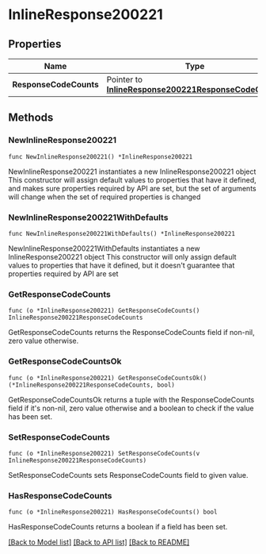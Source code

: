 # InlineResponse200221

## Properties

Name | Type | Description | Notes
------------ | ------------- | ------------- | -------------
**ResponseCodeCounts** | Pointer to [**InlineResponse200221ResponseCodeCounts**](InlineResponse200221ResponseCodeCounts.md) |  | [optional] 

## Methods

### NewInlineResponse200221

`func NewInlineResponse200221() *InlineResponse200221`

NewInlineResponse200221 instantiates a new InlineResponse200221 object
This constructor will assign default values to properties that have it defined,
and makes sure properties required by API are set, but the set of arguments
will change when the set of required properties is changed

### NewInlineResponse200221WithDefaults

`func NewInlineResponse200221WithDefaults() *InlineResponse200221`

NewInlineResponse200221WithDefaults instantiates a new InlineResponse200221 object
This constructor will only assign default values to properties that have it defined,
but it doesn't guarantee that properties required by API are set

### GetResponseCodeCounts

`func (o *InlineResponse200221) GetResponseCodeCounts() InlineResponse200221ResponseCodeCounts`

GetResponseCodeCounts returns the ResponseCodeCounts field if non-nil, zero value otherwise.

### GetResponseCodeCountsOk

`func (o *InlineResponse200221) GetResponseCodeCountsOk() (*InlineResponse200221ResponseCodeCounts, bool)`

GetResponseCodeCountsOk returns a tuple with the ResponseCodeCounts field if it's non-nil, zero value otherwise
and a boolean to check if the value has been set.

### SetResponseCodeCounts

`func (o *InlineResponse200221) SetResponseCodeCounts(v InlineResponse200221ResponseCodeCounts)`

SetResponseCodeCounts sets ResponseCodeCounts field to given value.

### HasResponseCodeCounts

`func (o *InlineResponse200221) HasResponseCodeCounts() bool`

HasResponseCodeCounts returns a boolean if a field has been set.


[[Back to Model list]](../README.md#documentation-for-models) [[Back to API list]](../README.md#documentation-for-api-endpoints) [[Back to README]](../README.md)


